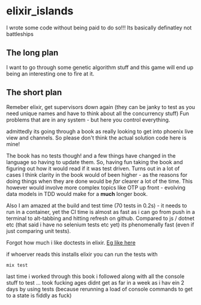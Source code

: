 # elixir_islands

I wrote some code without being paid to do so!!!
Its basically definatley not battleships

## The long plan

I want to go through some genetic algorithm stuff and this game will end up being an interesting one to fire at it.

## The short plan

Remeber elixir, get supervisors down again (they can be janky to test as you need unique names and have to think about all the concurrency stuff)
Fun problems that are in any system - but here you control everything.


admittedly its going through a book as really looking to get into phoenix live view and channels.
So please don't think the actual solution code here is mine!

The book has no tests though! and a few things have changed in the language so having to update them. So, having fun taking the book and figuring out how it would read if it was test driven.
Turns out in a lot of cases I think clarity in the book would of been higher - as the reasons for doing things when they are done would be *far* clearer a lot of the time. This however would involve more complex topics like OTP up front - evolving data models in TDD would make for a **much** longer book.

Also I am amazed at the build and test time (70 tests in 0.2s) - it needs to run in a container, yet the CI time is almost as fast as i can go from push in a terminal to alt-tabbing and hitting refresh on github.  Compared to js / dotnet etc (that said i have no selenium tests etc yet) its phenomenally fast (even if just comparing unit tests).

Forgot how much i like doctests in elixir.
[Eg like here](islands_engine/lib/islands_engine/rules.ex)

if whoerver reads this installs elixir you can run the tests with
```bash
mix test
```

last time i worked through this book i followed along with all the console stuff to test ... took fucking ages didnt get as far in a week as i hav ein 2 days by using tests (because rerunning a load of console commands to get to a state is fiddly as fuck)
